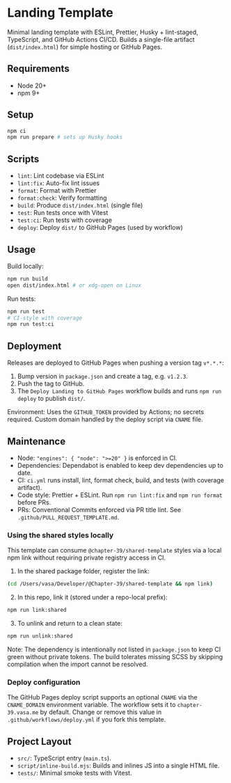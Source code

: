 # Landing Template

Minimal landing template with ESLint, Prettier, Husky + lint-staged, TypeScript, and GitHub Actions CI/CD. Builds a single-file artifact (`dist/index.html`) for simple hosting or GitHub Pages.

## Requirements

- Node 20+
- npm 9+

## Setup

```bash
npm ci
npm run prepare # sets up Husky hooks
```

## Scripts

- `lint`: Lint codebase via ESLint
- `lint:fix`: Auto-fix lint issues
- `format`: Format with Prettier
- `format:check`: Verify formatting
- `build`: Produce `dist/index.html` (single file)
- `test`: Run tests once with Vitest
- `test:ci`: Run tests with coverage
- `deploy`: Deploy `dist/` to GitHub Pages (used by workflow)

## Usage

Build locally:

```bash
npm run build
open dist/index.html # or xdg-open on Linux
```

Run tests:

```bash
npm run test
# CI-style with coverage
npm run test:ci
```

## Deployment

Releases are deployed to GitHub Pages when pushing a version tag `v*.*.*`:

1. Bump version in `package.json` and create a tag, e.g. `v1.2.3`.
2. Push the tag to GitHub.
3. The `Deploy Landing to GitHub Pages` workflow builds and runs `npm run deploy` to publish `dist/`.

Environment: Uses the `GITHUB_TOKEN` provided by Actions; no secrets required. Custom domain handled by the deploy script via `CNAME` file.

## Maintenance

- Node: `"engines": { "node": ">=20" }` is enforced in CI.
- Dependencies: Dependabot is enabled to keep dev dependencies up to date.
- CI: `ci.yml` runs install, lint, format check, build, and tests (with coverage artifact).
- Code style: Prettier + ESLint. Run `npm run lint:fix` and `npm run format` before PRs.
- PRs: Conventional Commits enforced via PR title lint. See `.github/PULL_REQUEST_TEMPLATE.md`.

### Using the shared styles locally

This template can consume `@chapter-39/shared-template` styles via a local npm link without requiring private registry access in CI.

1. In the shared package folder, register the link:

```bash
(cd /Users/vasa/Developer/@Chapter-39/shared-template && npm link)
```

2. In this repo, link it (stored under a repo-local prefix):

```bash
npm run link:shared
```

3. To unlink and return to a clean state:

```bash
npm run unlink:shared
```

Note: The dependency is intentionally not listed in `package.json` to keep CI green without private tokens. The build tolerates missing SCSS by skipping compilation when the import cannot be resolved.

### Deploy configuration

The GitHub Pages deploy script supports an optional `CNAME` via the `CNAME_DOMAIN` environment variable. The workflow sets it to `chapter-39.vasa.me` by default. Change or remove this value in `.github/workflows/deploy.yml` if you fork this template.

## Project Layout

- `src/`: TypeScript entry (`main.ts`).
- `script/inline-build.mjs`: Builds and inlines JS into a single HTML file.
- `tests/`: Minimal smoke tests with Vitest.
